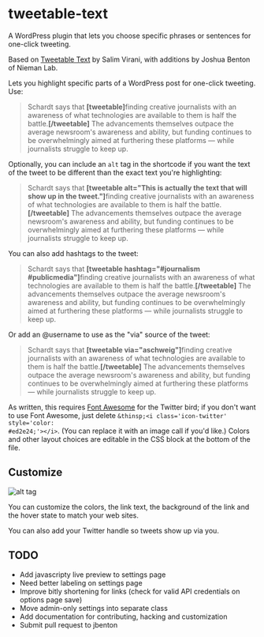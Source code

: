 # tweetable-text #

A WordPress plugin that lets you choose specific phrases or sentences for one-click tweeting.

Based on <a href="http://wordpress.org/plugins/tweetable-text/">Tweetable Text</a> by Salim Virani, with additions by Joshua Benton of Nieman Lab.

Lets you highlight specific parts of a WordPress post for one-click tweeting. Use:

<blockquote>Schardt says that <strong>&#91;tweetable&#93;</strong>finding creative journalists with an awareness of what technologies are available to them is half the battle.<strong>&#91;/tweetable&#93;</strong> The advancements themselves outpace the average newsroom's awareness and ability, but funding continues to be overwhelmingly aimed at furthering these platforms — while journalists struggle to keep up.</blockquote>

Optionally, you can include an <code>alt</code> tag in the shortcode if you want the text of the tweet to be different than the exact text you're highlighting:

<blockquote>Schardt says that <strong>&#91;tweetable alt=&#34;This is actually the text that will show up in the tweet.&#34;&#93;</strong>finding creative journalists with an awareness of what technologies are available to them is half the battle.<strong>&#91;/tweetable&#93;</strong> The advancements themselves outpace the average newsroom's awareness and ability, but funding continues to be overwhelmingly aimed at furthering these platforms — while journalists struggle to keep up.</blockquote>

You can also add hashtags to the tweet:

<blockquote>Schardt says that <strong>&#91;tweetable hashtag=&#34;#journalism #publicmedia&#34;&#93;</strong>finding creative journalists with an awareness of what technologies are available to them is half the battle.<strong>&#91;/tweetable&#93;</strong> The advancements themselves outpace the average newsroom's awareness and ability, but funding continues to be overwhelmingly aimed at furthering these platforms — while journalists struggle to keep up.</blockquote>

Or add an @username to use as the "via" source of the tweet:

<blockquote>Schardt says that <strong>&#91;tweetable via=&#34;aschweig&#34;&#93;</strong>finding creative journalists with an awareness of what technologies are available to them is half the battle.<strong>&#91;/tweetable&#93;</strong> The advancements themselves outpace the average newsroom's awareness and ability, but funding continues to be overwhelmingly aimed at furthering these platforms — while journalists struggle to keep up.</blockquote>

As written, this requires <a href="http://fortawesome.github.io/Font-Awesome/">Font Awesome</a> for the Twitter bird; if you don't want to use Font Awesome, just delete <code>&amp;thinsp;&lt;i class='icon-twitter' style='color: #ed2e24;'&gt;&lt;/i&gt;</code>. (You can replace it with an image call if you'd like.) Colors and other layout choices are editable in the CSS block at the bottom of the file.

## Customize ##
![alt tag](https://raw.github.com/yurivictor/tweetable-text/master/img/settings.png)

You can customize the colors, the link text,  the background of the link and the hover state to match your web sites.

You can also add your Twitter handle so tweets show up via you.

## TODO ##
* Add javascripty live preview to settings page
* Need better labeling on settings page
* Improve bitly shortening for links (check for valid API credentials on options page save)
* Move admin-only settings into separate class
* Add documentation for contributing, hacking and customization
* Submit pull request to jbenton

